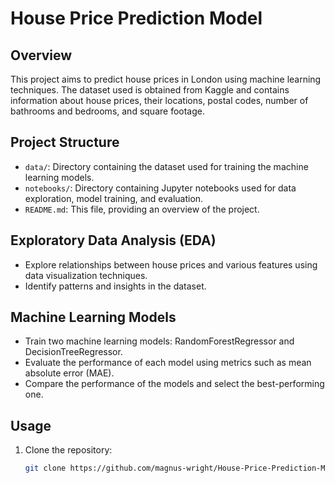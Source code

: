 # House Price Prediction Model

## Overview
This project aims to predict house prices in London using machine learning techniques. The dataset used is obtained from Kaggle and contains information about house prices, their locations, postal codes, number of bathrooms and bedrooms, and square footage.

## Project Structure
- `data/`: Directory containing the dataset used for training the machine learning models.
- `notebooks/`: Directory containing Jupyter notebooks used for data exploration, model training, and evaluation.
- `README.md`: This file, providing an overview of the project.

## Exploratory Data Analysis (EDA)
- Explore relationships between house prices and various features using data visualization techniques.
- Identify patterns and insights in the dataset.

## Machine Learning Models
- Train two machine learning models: RandomForestRegressor and DecisionTreeRegressor.
- Evaluate the performance of each model using metrics such as mean absolute error (MAE).
- Compare the performance of the models and select the best-performing one.

## Usage
1. Clone the repository:
   ```bash
   git clone https://github.com/magnus-wright/House-Price-Prediction-Model.git
